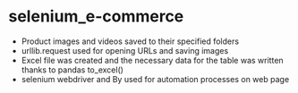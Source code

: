 # selenium_e-commerce

* Product images and videos saved to their specified folders
* urllib.request used for opening URLs and saving images
* Excel file was created and the necessary data for the table was written thanks to pandas to_excel()
* selenium webdriver and By used for automation processes on web page
